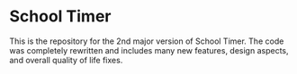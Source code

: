 School Timer
=================

This is the repository for the 2nd major version of School Timer. The code was completely rewritten and includes many new features, design aspects, and overall quality of life fixes.
